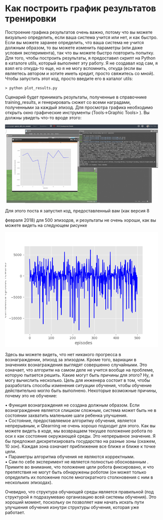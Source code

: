 # Как построить график результатов тренировки

Построение графика результатов очень важно, потому что вы можете визуально определить, если ваша система учится или нет, и как быстро. Если вы можете заранее определить, что ваша система не учится должным образом, то вы можете изменить параметры \(или даже условия эксперимента\), так что вы можете быстро повторить попытку. Для того, чтобы построить результаты, я предоставил скрипт на Python в каталоге utils, который выполняет эту работу. Я не создавал код сам, я взял его откуда-то еще, но я не могу вспомнить, откуда \(если вы являетесь автором и хотите иметь кредит, просто свяжитесь со мной\). Чтобы запустить этот код, просто введите его в каталог utils:

```text
> python plot_results.py
```

Сценарий будет принимать результаты, полученные в справочнике training\_results, и генерировать сюжет со всеми наградами, полученными за каждый эпизод. Для просмотра графика необходимо открыть окно графические инструменты \(Tools-&gt;Graphic Tools&gt; \). Вы должны увидеть что-то вроде этого:

![](.gitbook/assets/image%20%285%29.png)

Для этого поста я запустил код, предоставленный вам \(как версия 8 

февраля 2018\) для 500 эпизодов, и результаты не очень хороши, как вы можете видеть на следующем рисунке

![](.gitbook/assets/image%20%286%29.png)

Здесь вы можете видеть, что нет никакого прогресса в вознаграждении, эпизод за эпизодом. Кроме того, вариации в значениях вознаграждения выглядят совершенно случайными. Это означает, что алгоритм на самом деле не учится вообще на проблеме, которую пытается решить. Какие могут быть причины для этого? Ну, я могу вычислить несколько. Цель для инженера состоит в том, чтобы разработать способы изменения ситуации обучения, чтобы обучение действительно могло быть выполнено. Некоторые возможные причины, почему это не обучение:

• Функция вознаграждения не создана должным образом. Если вознаграждение является слишком сложным, система может быть не в состоянии захватить маленькие шаги ребенка улучшения.   
• Состояние, предоставляемое алгоритму обучения, является непрерывным, и Qlearning не очень хорошо подходит для этого. Как вы можете видеть в коде, мы возвращаем текущее положение робота по оси x как состояние окружающей среды. Это непрерывное значение. Я бы предложил дискретизировать государство на разные зоны \(скажем, 10 зон\). Каждая зона означает приближение все ближе и ближе к точке цели.   
• Параметры алгоритма обучения не являются корректными.   
• Сам по себе эксперимент не является полностью обоснованным . Примите во внимание, что положение цели робота фиксировано, и что препятствия не могут быть обнаружены роботом \(он может только определить их положение после многократного столкновения с ним в нескольких эпизодах\).

Очевидно, что структура обучающей среды является правильной \(под структурой я подразумеваю организацию всей системы обучения\). Это хороший момент, поскольку он позволяет нам начать искать пути улучшения обучения изнутри структуры обучения, которая уже работает.

